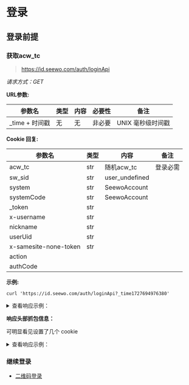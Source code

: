# 登录

## 登录前提

### 获取acw_tc

> https://id.seewo.com/auth/loginApi

*请求方式：GET*

**URL参数:**

| 参数名         | 类型 | 内容 | 必要性 | 备注              |
| -------------- | ---- | ---- | ------ | ----------------- |
| _time + 时间戳 | 无   | 无   | 非必要 | UNIX 毫秒级时间戳 |

**Cookie 回复:**

| 参数名                | 类型 | 内容           | 备注     |
| --------------------- | ---- | -------------- | -------- |
| acw_tc                | str  | 随机acw_tc     | 登录必需 |
| sw_sid                | str  | user_undefined |          |
| system                | str  | SeewoAccount   |          |
| systemCode            | str  | SeewoAccount   |          |
| _token                | str  |                |          |
| x-username            | str  |                |          |
| nickname              | str  |                |          |
| userUid               | str  |                |          |
| x-samesite-none-token | str  |                |          |
| action                |      |                |          |
| authCode              |      |                |          |

**示例:**

```shell
curl 'https://id.seewo.com/auth/loginApi?_time1727694976380'
```

<details>
<summary>查看响应示例：</summary>

```js
Web.authCallback && Web.authCallback('https://id.seewo.com');
```

</details>

**响应头部抓包信息：**

可明显看见设置了几个 cookie

<details>
<summary>查看响应示例：</summary>

```http
HTTP/1.1 200 OK
Date: Mon, 30 Sep 2024 11:16:18 GMT
Content-Type: application/javascript; charset=utf-8
Content-Length: 61
Connection: keep-alive
Set-Cookie: acw_tc=0aef812817276949785867003e003782669252a4517479a2625577517b1903;path=/;HttpOnly;Max-Age=1800
X-Powered-By: Express
P3P: CP="CAO PSA OUR"
Access-Control-Allow-Origin: https://id.seewo.com
Access-Control-Allow-Methods: GET,POST
Access-Control-Allow-Credentials: true
Access-Control-Allow-Headers: Content-Type, Access-Control-Allow-Headers, Authorization, X-Requested-With
Set-Cookie: sw_sid=user_undefined; Path=/; Expires=Thu, 25 Sep 2025 11:16:18 GMT
Set-Cookie: system=SeewoAccount; Path=/
Set-Cookie: systemCode=SeewoAccount; Path=/
Set-Cookie: _token=; Path=/; Expires=Thu, 01 Jan 1970 00:00:00 GMT
Set-Cookie: x-username=; Domain=.seewo.com; Path=/; Expires=Thu, 01 Jan 1970 00:00:00 GMT
Set-Cookie: x-username=; Path=/; Expires=Thu, 01 Jan 1970 00:00:00 GMT
Set-Cookie: nickname=; Domain=.seewo.com; Path=/; Expires=Thu, 01 Jan 1970 00:00:00 GMT
Set-Cookie: nickname=; Path=/; Expires=Thu, 01 Jan 1970 00:00:00 GMT
Set-Cookie: username=; Domain=.seewo.com; Path=/; Expires=Thu, 01 Jan 1970 00:00:00 GMT
Set-Cookie: username=; Path=/; Expires=Thu, 01 Jan 1970 00:00:00 GMT
Set-Cookie: userUid=; Domain=.seewo.com; Path=/; Expires=Thu, 01 Jan 1970 00:00:00 GMT
Set-Cookie: userUid=; Path=/; Expires=Thu, 01 Jan 1970 00:00:00 GMT
Set-Cookie: x-token=; Domain=.seewo.com; Path=/; Expires=Thu, 01 Jan 1970 00:00:00 GMT; HttpOnly
Set-Cookie: x-samesite-none-token=; Domain=.seewo.com; Path=/; Expires=Thu, 01 Jan 1970 00:00:00 GMT; HttpOnly
Set-Cookie: action=; Path=/; Expires=Thu, 01 Jan 1970 00:00:00 GMT
Set-Cookie: authCode=; Path=/; Expires=Thu, 01 Jan 1970 00:00:00 GMT
ETag: W/"3d-6j0IpckhZwZpt2Vx/n7GqrWTpDM"
Vary: Accept-Encoding
Server: cagw
x-apm-traceid: 6eb6e74f00e1efbc18deb5a18ba86bf5
```

</details>

### 继续登录

- [二维码登录](QR.md)